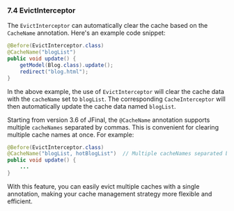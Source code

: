### 7.4 EvictInterceptor

The `EvictInterceptor` can automatically clear the cache based on the `CacheName` annotation. Here's an example code snippet:

```java
@Before(EvictInterceptor.class)
@CacheName("blogList")
public void update() {
    getModel(Blog.class).update();
    redirect("blog.html");
}
```

In the above example, the use of `EvictInterceptor` will clear the cache data with the `cacheName` set to `blogList`. The corresponding `CacheInterceptor` will then automatically update the cache data named `blogList`.

Starting from version 3.6 of JFinal, the `@CacheName` annotation supports multiple `cacheNames` separated by commas. This is convenient for clearing multiple cache names at once. For example:

```java
@Before(EvictInterceptor.class)
@CacheName("blogList, hotBlogList")  // Multiple cacheNames separated by commas
public void update() {
    ...
}
```

With this feature, you can easily evict multiple caches with a single annotation, making your cache management strategy more flexible and efficient.
